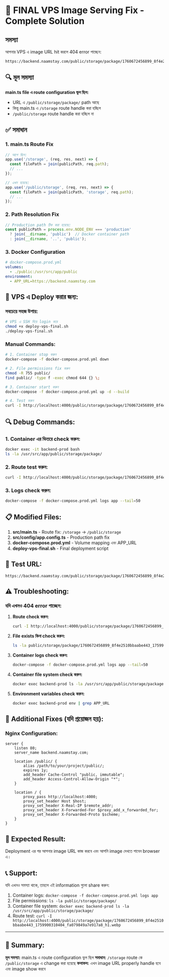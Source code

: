 # 🎯 FINAL VPS Image Serving Fix - Complete Solution

## সমস্যা
আপনার VPS এ image URL hit করলে 404 error পাচ্ছেন:
```
https://backend.naamstay.com/public/storage/package/1760672456899_8f4e2510bbaabe443_1759900310404_fa079849a7e917a8_h1.webp
```

## 🔍 মূল সমস্যা
**main.ts file এ route configuration ভুল ছিল:**
- URL এ `/public/storage/package/` path আছে
- কিন্তু main.ts এ `/storage` route handle করা হচ্ছিল
- `/public/storage` route handle করা হচ্ছিল না

## ✅ সমাধান

### 1. **main.ts Route Fix**
```typescript
// আগে ছিল:
app.use('/storage', (req, res, next) => {
  const filePath = join(publicPath, req.path);
  // ...
});

// এখন হয়েছে:
app.use('/public/storage', (req, res, next) => {
  const filePath = join(publicPath, 'storage', req.path);
  // ...
});
```

### 2. **Path Resolution Fix**
```typescript
// Production path ঠিক করা হয়েছে:
const publicPath = process.env.NODE_ENV === 'production' 
  ? join(__dirname, 'public')  // Docker container path
  : join(__dirname, '..', 'public');
```

### 3. **Docker Configuration**
```yaml
# docker-compose.prod.yml
volumes:
  - ./public:/usr/src/app/public
environment:
  - APP_URL=https://backend.naamstay.com
```

## 🚀 VPS এ Deploy করার জন্য:

### সবচেয়ে সহজ উপায়:
```bash
# VPS এ SSH দিয়ে login করে
chmod +x deploy-vps-final.sh
./deploy-vps-final.sh
```

### Manual Commands:
```bash
# 1. Container stop করুন
docker-compose -f docker-compose.prod.yml down

# 2. File permissions fix করুন
chmod -R 755 public/
find public/ -type f -exec chmod 644 {} \;

# 3. Container start করুন
docker-compose -f docker-compose.prod.yml up -d --build

# 4. Test করুন
curl -I http://localhost:4000/public/storage/package/1760672456899_8f4e2510bbaabe443_1759900310404_fa079849a7e917a8_h1.webp
```

## 🔍 Debug Commands:

### 1. Container এর ভিতরে check করুন:
```bash
docker exec -it backend-prod bash
ls -la /usr/src/app/public/storage/package/
```

### 2. Route test করুন:
```bash
curl -I http://localhost:4000/public/storage/package/1760672456899_8f4e2510bbaabe443_1759900310404_fa079849a7e917a8_h1.webp
```

### 3. Logs check করুন:
```bash
docker-compose -f docker-compose.prod.yml logs app --tail=50
```

## 📋 Modified Files:

1. **src/main.ts** - Route fix: `/storage` → `/public/storage`
2. **src/config/app.config.ts** - Production path fix
3. **docker-compose.prod.yml** - Volume mapping এবং APP_URL
4. **deploy-vps-final.sh** - Final deployment script

## 🎯 Test URL:
```
https://backend.naamstay.com/public/storage/package/1760672456899_8f4e2510bbaabe443_1759900310404_fa079849a7e917a8_h1.webp
```

## ⚠️ Troubleshooting:

### যদি এখনও 404 error পাচ্ছেন:

1. **Route check করুন:**
   ```bash
   curl -I http://localhost:4000/public/storage/package/1760672456899_8f4e2510bbaabe443_1759900310404_fa079849a7e917a8_h1.webp
   ```

2. **File exists কিনা check করুন:**
   ```bash
   ls -la public/storage/package/1760672456899_8f4e2510bbaabe443_1759900310404_fa079849a7e917a8_h1.webp
   ```

3. **Container logs check করুন:**
   ```bash
   docker-compose -f docker-compose.prod.yml logs app --tail=50
   ```

4. **Container file system check করুন:**
   ```bash
   docker exec backend-prod ls -la /usr/src/app/public/storage/package/
   ```

5. **Environment variables check করুন:**
   ```bash
   docker exec backend-prod env | grep APP_URL
   ```

## 🔧 Additional Fixes (যদি প্রয়োজন হয়):

### Nginx Configuration:
```nginx
server {
    listen 80;
    server_name backend.naamstay.com;
    
    location /public/ {
        alias /path/to/your/project/public/;
        expires 1y;
        add_header Cache-Control "public, immutable";
        add_header Access-Control-Allow-Origin "*";
    }
    
    location / {
        proxy_pass http://localhost:4000;
        proxy_set_header Host $host;
        proxy_set_header X-Real-IP $remote_addr;
        proxy_set_header X-Forwarded-For $proxy_add_x_forwarded_for;
        proxy_set_header X-Forwarded-Proto $scheme;
    }
}
```

## 🎉 Expected Result:

Deployment এর পর আপনার image URL কাজ করবে এবং আপনি image দেখতে পাবেন browser এ।

## 📞 Support:

যদি এখনও সমস্যা থাকে, তাহলে এই information গুলো share করুন:

1. Container logs: `docker-compose -f docker-compose.prod.yml logs app`
2. File permissions: `ls -la public/storage/package/`
3. Container file system: `docker exec backend-prod ls -la /usr/src/app/public/storage/package/`
4. Route test: `curl -I http://localhost:4000/public/storage/package/1760672456899_8f4e2510bbaabe443_1759900310404_fa079849a7e917a8_h1.webp`

---

## 🎯 Summary:

**মূল সমস্যা:** main.ts এ route configuration ভুল ছিল
**সমাধান:** `/storage` route কে `/public/storage` এ change করা হয়েছে
**ফলাফল:** এখন image URL properly handle হবে এবং image show করবে
